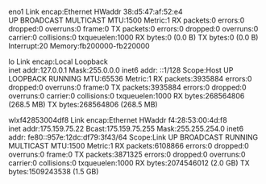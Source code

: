 eno1      Link encap:Ethernet  HWaddr 38:d5:47:af:52:e4  
          UP BROADCAST MULTICAST  MTU:1500  Metric:1
          RX packets:0 errors:0 dropped:0 overruns:0 frame:0
          TX packets:0 errors:0 dropped:0 overruns:0 carrier:0
          collisions:0 txqueuelen:1000 
          RX bytes:0 (0.0 B)  TX bytes:0 (0.0 B)
          Interrupt:20 Memory:fb200000-fb220000 

lo        Link encap:Local Loopback  
          inet addr:127.0.0.1  Mask:255.0.0.0
          inet6 addr: ::1/128 Scope:Host
          UP LOOPBACK RUNNING  MTU:65536  Metric:1
          RX packets:3935884 errors:0 dropped:0 overruns:0 frame:0
          TX packets:3935884 errors:0 dropped:0 overruns:0 carrier:0
          collisions:0 txqueuelen:1000 
          RX bytes:268564806 (268.5 MB)  TX bytes:268564806 (268.5 MB)

wlxf42853004df8 Link encap:Ethernet  HWaddr f4:28:53:00:4d:f8  
          inet addr:175.159.75.22  Bcast:175.159.75.255  Mask:255.255.254.0
          inet6 addr: fe80::957e:12dc:df79:3f43/64 Scope:Link
          UP BROADCAST RUNNING MULTICAST  MTU:1500  Metric:1
          RX packets:6108866 errors:0 dropped:0 overruns:0 frame:0
          TX packets:3871325 errors:0 dropped:0 overruns:0 carrier:0
          collisions:0 txqueuelen:1000 
          RX bytes:2074546012 (2.0 GB)  TX bytes:1509243538 (1.5 GB)

